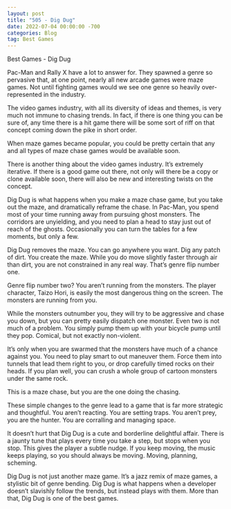 ```yaml
---
layout: post
title: "505 - Dig Dug"
date: 2022-07-04 00:00:00 -700
categories: Blog
tag: Best Games
---
```


Best Games - Dig Dug

Pac-Man and Rally X have a lot to answer for. They spawned a genre so pervasive that, at one point, nearly all new arcade games were maze games. Not until fighting games would we see one genre so heavily over-represented in the industry.

The video games industry, with all its diversity of ideas and themes, is very much not immune to chasing trends. In fact, if there is one thing you can be sure of, any time there is a hit game there will be some sort of riff on that concept coming down the pike in short order. 

When maze games became popular, you could be pretty certain that any and all types of maze chase games would be available soon.

There is another thing about the video games industry. It’s extremely iterative. If there is a good game out there, not only will there be a copy or clone available soon, there will also be new and interesting twists on the concept. 

Dig Dug is what happens when you make a maze chase game, but you take out the maze, and dramatically reframe the chase.
In Pac-Man, you spend most of your time running away from pursuing ghost monsters. The corridors are unyielding, and you need to plan a head to stay just out of reach of the ghosts. Occasionally you can turn the tables for a few moments, but only a few.

Dig Dug removes the maze. You can go anywhere you want. Dig any patch of dirt. You create the maze. While you do move slightly faster through air than dirt, you are not constrained in any real way. That’s genre flip number one.

Genre flip number two? You aren’t running from the monsters. The player character, Taizo Hori, is easily the most dangerous thing on the screen. The monsters are running from you. 

While the monsters outnumber you, they will try to be aggressive and chase you down, but you can pretty easily dispatch one monster. Even two is not much of a problem. You simply pump them up with your bicycle pump until they pop. Comical, but not exactly non-violent. 

It’s only when you are swarmed that the monsters have much of a chance against you. You need to play smart to out maneuver them. Force them into tunnels that lead them right to you, or drop carefully timed rocks on their heads. If you plan well, you can crush a whole group of cartoon monsters under the same rock.

This is a maze chase, but you are the one doing the chasing. 

These simple changes to the genre lead to a game that is far more strategic and thoughtful. You aren’t reacting. You are setting traps. You aren’t prey, you are the hunter. You are corralling and managing space. 

It doesn’t hurt that Dig Dug is a cute and borderline delightful affair. There is a jaunty tune that plays every time you take a step, but stops when you stop. This gives the player a subtle nudge. If you keep moving, the music keeps playing, so you should always be moving. Moving, planning, scheming. 

Dig Dug is not just another maze game. It’s a jazz remix of maze games, a stylistic bit of genre bending. Dig Dug is what happens when a developer doesn’t slavishly follow the trends, but instead plays with them. 
More than that, Dig Dug is one of the best games.

        